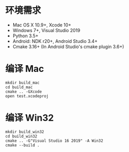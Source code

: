 # 环境需求
* Mac OS X 10.9+, Xcode 10+
* Windows 7+, Visual Studio 2019
* Python 3.5+
* Android: NDK r20+, Android Studio 3.4+
* Cmake 3.16+ (In Android Studio's cmake plugin 3.6+)

# 编译 Mac

```
mkdir build_mac
cd build_mac
cmake .. -GXcode
open test.xcodeproj

```

# 编译 Win32

```
mkdir build_win32
cd build_win32
cmake .. -G"Visual Studio 16 2019" -A Win32
cmake --build .

```